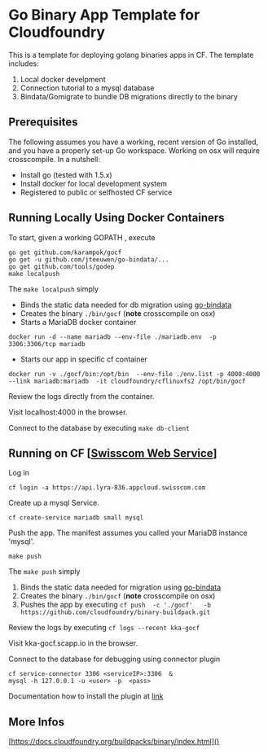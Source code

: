 # Go Binary App Template for Cloudfoundry

This is a template for deploying golang binaries apps in CF.
The template includes:

1. Local docker develpment
2. Connection tutorial to a mysql database 
3. Bindata/Gomigrate to bundle DB migrations directly to the binary

## Prerequisites

The following assumes you have a working, recent version of Go installed, and
you have a properly set-up Go workspace. Working on osx will require crosscompile. In a nutshell:

 * Install go (tested with 1.5.x)
 * Install docker for local development system
 * Registered to public or selfhosted CF service


## Running Locally Using Docker Containers
To start, given a working GOPATH , execute 

```
go get github.com/karampok/gocf
go get -u github.com/jteeuwen/go-bindata/...
go get github.com/tools/godep
make localpush
```

The `make localpush` simply 


* Binds the static data needed for db migration using [go-bindata](https://github.com/jteeuwen/go-bindata) 
* Creates the binary `./bin/gocf` (**note** crosscompile on osx)
* Starts a MariaDB docker container 

 ```
 docker run -d --name mariadb --env-file ./mariadb.env  -p 3306:3306/tcp mariadb
 ```
 
* Starts our app in specific cf container

 ```
 docker run -v ./gocf/bin:/opt/bin  --env-file ./env.list -p 4000:4000  --link mariadb:mariadb  -it cloudfoundry/cflinuxfs2 /opt/bin/gocf
 ``` 

Review the logs directly from the container.

Visit localhost:4000 in the browser.

Connect to the database by executing `make db-client`


## Running on CF  [[Swisscom Web Service](https://developer.swisscom.com/)]

Log in

```
cf login -a https://api.lyra-836.appcloud.swisscom.com
```

Create up a mysql Service.

```
cf create-service mariadb small mysql
```

Push the app. The manifest assumes you called your MariaDB instance 'mysql'.

```
make push
```

The `make push` simply 

1. Binds the static data needed for migration using [go-bindata](https://github.com/jteeuwen/go-bindata) 
2. Creates the binary `./bin/gocf` (**note** crosscompile on osx)
3. Pushes the app by executing `cf push  -c './gocf'   -b https://github.com/cloudfoundry/binary-buildpack.git`

Review the logs by executing `cf logs --recent kka-gocf` 

Visit kka-gocf.scapp.io in the browser.

Connect to the database for debugging using connector plugin

```
cf service-connector 3306 <serviceIP>:3306  &
mysql -h 127.0.0.1 -u <user> -p  <pass>
```

Documentation how to install the plugin  at [link](https://docs.developer.swisscom.com/services/services/managing-services.html)


## More Infos
[https://docs.cloudfoundry.org/buildpacks/binary/index.html]()

